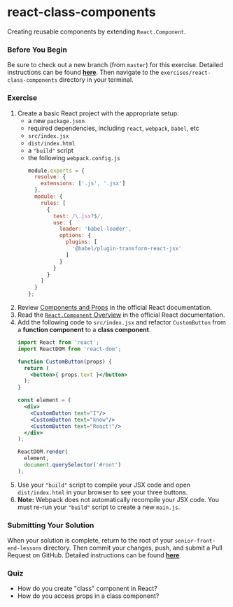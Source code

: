 # react-class-components

Creating reusable components by extending `React.Component`.

### Before You Begin

Be sure to check out a new branch (from `master`) for this exercise. Detailed instructions can be found [**here**](../../guides/before-each-exercise.md). Then navigate to the `exercises/react-class-components` directory in your terminal.

### Exercise

1. Create a basic React project with the appropriate setup:
    - a new `package.json`
    - required dependencies, including `react`, `webpack`, `babel`, etc
    - `src/index.jsx`
    - `dist/index.html`
    - a `"build"` script
    - the following `webpack.config.js`
      ```js
      module.exports = {
        resolve: {
          extensions: ['.js', '.jsx']
        },
        module: {
          rules: [
            {
              test: /\.jsx?$/,
              use: {
                loader: 'babel-loader',
                options: {
                  plugins: [
                    '@babel/plugin-transform-react-jsx'
                  ]
                }
              }
            }
          ]
        }
      };
      ```
2. Review [Components and Props](https://reactjs.org/docs/components-and-props.html) in the official React documentation.
3. Read the [`React.Component` Overview](https://reactjs.org/docs/react-component.html#overview) in the official React documentation.
4. Add the following code to `src/index.jsx` and refactor `CustomButton` from a **function component** to a **class component**.
    ```jsx
    import React from 'react';
    import ReactDOM from 'react-dom';

    function CustomButton(props) {
      return (
        <button>{ props.text }</button>
      );
    }

    const element = (
      <div>
        <CustomButton text="I"/>
        <CustomButton text="know"/>
        <CustomButton text="React!"/>
      </div>
    );

    ReactDOM.render(
      element,
      document.querySelector('#root')
    );
    ```
5. Use your `"build"` script to compile your JSX code and open `dist/index.html` in your browser to see your three buttons.
6. **Note:** Webpack does not automatically recompile your JSX code. You must re-run your `"build"` script to create a new `main.js`.

### Submitting Your Solution

When your solution is complete, return to the root of your `senior-front-end-lessons` directory. Then commit your changes, push, and submit a Pull Request on GitHub. Detailed instructions can be found [**here**](../../guides/after-each-exercise.md).

### Quiz

- How do you create "class" component in React?
- How do you access props in a class component?
